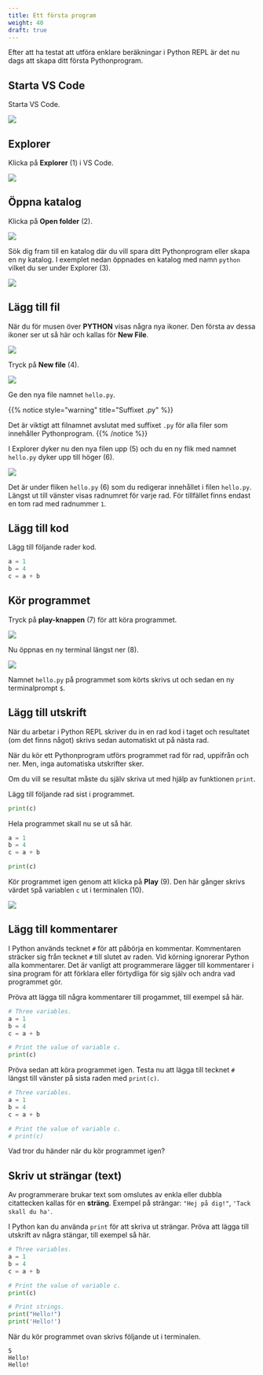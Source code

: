 ```yaml
---
title: Ett första program
weight: 40
draft: true
---
```


Efter att ha testat att utföra enklare beräkningar i Python REPL är det nu dags
att skapa ditt första Pythonprogram. 


## Starta VS Code

Starta VS Code. 

![](/images/2024/python/vscode/vscode-start.png?width=600px)

## Explorer

Klicka på **Explorer** (1) i VS Code.

![](/images/2024/python/hello/explorer.png?width=600px)

## Öppna katalog 

Klicka på **Open folder** (2).

![](/images/2024/python/hello/open-folder.png?width=600px)

Sök dig fram till en katalog där du vill spara ditt Pythonprogram eller skapa en
ny katalog. I exemplet nedan öppnades en katalog med namn `python` vilket du ser
under Explorer (3).

![](/images/2024/python/hello/python-folder.png?width=600px)

## Lägg till fil

När du för musen över **PYTHON** visas några nya ikoner. Den första av dessa
ikoner ser ut så här och kallas för **New File**. 

![](/images/2024/python/vscode/new-file-icon.png)

Tryck på **New file** (4).

![](/images/2024/python/hello/new-file.png?width=600px)

Ge den nya file namnet `hello.py`. 

{{% notice style="warning" title="Suffixet .py" %}}

Det är viktigt att filnamnet avslutat med suffixet `.py` för alla filer som
innehåller Pythonprogram. 
{{% /notice %}}

I Explorer dyker nu den nya filen upp (5) och
du en ny flik med namnet `hello.py` dyker upp till höger (6).

![](/images/2024/python/hello/hello-py.png?width=600px)

Det är under fliken `hello.py` (6) som du redigerar innehållet i filen
`hello.py`. Längst ut till vänster visas radnumret för varje rad. För tillfället
finns endast en tom rad med radnummer `1`.

## Lägg till kod

Lägg till följande rader kod. 

``` Python
a = 1
b = 4
c = a + b
```

## Kör programmet

Tryck på **play-knappen** (7) för att köra programmet. 

![](/images/2024/python/hello/play.png?width=600px)

Nu öppnas en ny terminal längst ner (8).

![](/images/2024/python/hello/result-1.png?width=600px)

Namnet `hello.py` på programmet som körts skrivs ut och sedan en ny
terminalprompt `$`.

## Lägg till utskrift

När du arbetar i Python REPL skriver du in en rad kod i taget och resultatet (om
det finns något) skrivs sedan automatiskt ut på nästa rad. 

När du kör ett Pythonprogram utförs programmet rad för rad, uppifrån och ner.
Men, inga automatiska utskrifter sker. 

Om du vill se resultat måste du själv skriva ut med hjälp av funktionen `print`.

Lägg till följande rad sist i programmet. 

``` python
print(c)
```

Hela programmet skall nu se ut så här. 

``` python
a = 1
b = 4
c = a + b

print(c)
```

Kör programmet igen genom att klicka på **Play** (9). Den här gånger skrivs
värdet `5`på variablen `c` ut i terminalen (10).

![](/images/2024/python/hello/play-2-result.png?width=600px)

## Lägg till kommentarer

I Python används tecknet `#` för att påbörja en kommentar. Kommentaren sträcker
sig från tecknet `#` till slutet av raden. Vid körning ignorerar Python alla
kommentarer. Det är vanligt att programmerare lägger till kommentarer i sina
program för att förklara eller förtydliga för sig själv och andra vad
programmet gör. 

Pröva att lägga till några kommentarer till progammet, till exempel så här. 

``` python
# Three variables.
a = 1
b = 4
c = a + b

# Print the value of variable c.
print(c)
```

Pröva sedan att köra programmet igen. Testa nu att lägga till tecknet `#` längst
till vänster på sista raden med `print(c)`.

``` python
# Three variables.
a = 1
b = 4
c = a + b

# Print the value of variable c.
# print(c)
```

Vad tror du händer när du kör programmet igen?

## Skriv ut strängar (text)

Av programmerare brukar text som omslutes av enkla eller dubbla citattecken
kallas för en **sträng**. Exempel på strängar: `"Hej på dig!"`, `'Tack skall du
ha'`.

I Python kan du använda `print` för att skriva ut strängar. Pröva att lägga till
utskrift av några stängar, till exempel så här. 

```python
# Three variables.
a = 1
b = 4
c = a + b

# Print the value of variable c.
print(c)

# Print strings.
print("Hello!")
print('Hello!')
```

När du kör programmet ovan skrivs följande ut i terminalen. 

``` text
5
Hello!
Hello!
```



